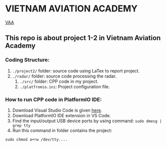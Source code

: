 # VIETNAM AVIATION ACADEMY 

[VAA](vaa.edu.vn)

## This repo is about project 1-2 in Vietnam Aviation Academy

### Coding Structure:

1. `./project2/` folder: source code using LaTex to report project.
2. `./radar/` folder: source code processing the radar.
	1. `./src/` folder: CPP code in my project.
	2. `./platfromio.ini`: Project configuration file.
	
### How to run CPP code in PlatformIO IDE:
1. Download Visual Studio Code is given [here](https://code.visualstudio.com/).
2. Download PlatformIO IDE extension in VS Code.
3. Find the input/output USB device ports by using command:
``sudo dmesg | grep tty``
4. Run this command in folder contains the project:

``sudo chmod a+rw /dev/tty....``
